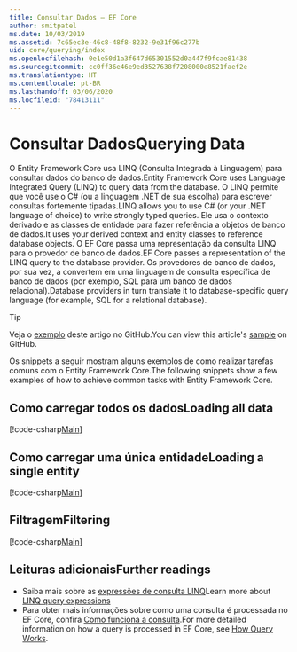 ```yaml
---
title: Consultar Dados – EF Core
author: smitpatel
ms.date: 10/03/2019
ms.assetid: 7c65ec3e-46c8-48f8-8232-9e31f96c277b
uid: core/querying/index
ms.openlocfilehash: 0e1e50d1a3f647d65301552d0a447f9fcae81438
ms.sourcegitcommit: cc0ff36e46e9ed3527638f7208000e8521faef2e
ms.translationtype: HT
ms.contentlocale: pt-BR
ms.lasthandoff: 03/06/2020
ms.locfileid: "78413111"
---
```

# <a name="querying-data"></a><span data-ttu-id="ac2d4-102">Consultar Dados</span><span class="sxs-lookup"><span data-stu-id="ac2d4-102">Querying Data</span></span>

<span data-ttu-id="ac2d4-103">O Entity Framework Core usa LINQ (Consulta Integrada à Linguagem) para consultar dados do banco de dados.</span><span class="sxs-lookup"><span data-stu-id="ac2d4-103">Entity Framework Core uses Language Integrated Query (LINQ) to query data from the database.</span></span> <span data-ttu-id="ac2d4-104">O LINQ permite que você use o C# (ou a linguagem .NET de sua escolha) para escrever consultas fortemente tipadas.</span><span class="sxs-lookup"><span data-stu-id="ac2d4-104">LINQ allows you to use C# (or your .NET language of choice) to write strongly typed queries.</span></span> <span data-ttu-id="ac2d4-105">Ele usa o contexto derivado e as classes de entidade para fazer referência a objetos de banco de dados.</span><span class="sxs-lookup"><span data-stu-id="ac2d4-105">It uses your derived context and entity classes to reference database objects.</span></span> <span data-ttu-id="ac2d4-106">O EF Core passa uma representação da consulta LINQ para o provedor de banco de dados.</span><span class="sxs-lookup"><span data-stu-id="ac2d4-106">EF Core passes a representation of the LINQ query to the database provider.</span></span> <span data-ttu-id="ac2d4-107">Os provedores de banco de dados, por sua vez, a convertem em uma linguagem de consulta específica de banco de dados (por exemplo, SQL para um banco de dados relacional).</span><span class="sxs-lookup"><span data-stu-id="ac2d4-107">Database providers in turn translate it to database-specific query language (for example, SQL for a relational database).</span></span>

> [!TIP]
> <span data-ttu-id="ac2d4-108">Veja o [exemplo](https://github.com/dotnet/EntityFramework.Docs/tree/master/samples/core/Querying) deste artigo no GitHub.</span><span class="sxs-lookup"><span data-stu-id="ac2d4-108">You can view this article's [sample](https://github.com/dotnet/EntityFramework.Docs/tree/master/samples/core/Querying) on GitHub.</span></span>

<span data-ttu-id="ac2d4-109">Os snippets a seguir mostram alguns exemplos de como realizar tarefas comuns com o Entity Framework Core.</span><span class="sxs-lookup"><span data-stu-id="ac2d4-109">The following snippets show a few examples of how to achieve common tasks with Entity Framework Core.</span></span>

## <a name="loading-all-data"></a><span data-ttu-id="ac2d4-110">Como carregar todos os dados</span><span class="sxs-lookup"><span data-stu-id="ac2d4-110">Loading all data</span></span>

[!code-csharp[Main](../../../samples/core/Querying/Basics/Sample.cs#LoadingAllData)]

## <a name="loading-a-single-entity"></a><span data-ttu-id="ac2d4-111">Como carregar uma única entidade</span><span class="sxs-lookup"><span data-stu-id="ac2d4-111">Loading a single entity</span></span>

[!code-csharp[Main](../../../samples/core/Querying/Basics/Sample.cs#LoadingSingleEntity)]

## <a name="filtering"></a><span data-ttu-id="ac2d4-112">Filtragem</span><span class="sxs-lookup"><span data-stu-id="ac2d4-112">Filtering</span></span>

[!code-csharp[Main](../../../samples/core/Querying/Basics/Sample.cs#Filtering)]

## <a name="further-readings"></a><span data-ttu-id="ac2d4-113">Leituras adicionais</span><span class="sxs-lookup"><span data-stu-id="ac2d4-113">Further readings</span></span>

- <span data-ttu-id="ac2d4-114">Saiba mais sobre as [expressões de consulta LINQ](/dotnet/csharp/programming-guide/concepts/linq/basic-linq-query-operations)</span><span class="sxs-lookup"><span data-stu-id="ac2d4-114">Learn more about [LINQ query expressions](/dotnet/csharp/programming-guide/concepts/linq/basic-linq-query-operations)</span></span>
- <span data-ttu-id="ac2d4-115">Para obter mais informações sobre como uma consulta é processada no EF Core, confira [Como funciona a consulta](xref:core/querying/how-query-works).</span><span class="sxs-lookup"><span data-stu-id="ac2d4-115">For more detailed information on how a query is processed in EF Core, see [How Query Works](xref:core/querying/how-query-works).</span></span>
